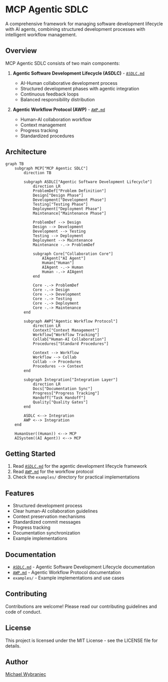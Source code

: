 # MCP Agentic SDLC

A comprehensive framework for managing software development lifecycle with AI agents, combining structured development processes with intelligent workflow management.

## Overview

MCP Agentic SDLC consists of two main components:

1. **Agentic Software Development Lifecycle (ASDLC)** - [`ASDLC.md`](./ASDLC.md)
   - AI-Human collaborative development process
   - Structured development phases with agentic integration
   - Continuous feedback loops
   - Balanced responsibility distribution

2. **Agentic Workflow Protocol (AWP)** - [`AWP.md`](./AWP.md)
   - Human-AI collaboration workflow
   - Context management
   - Progress tracking
   - Standardized procedures

## Architecture

```mermaid
graph TB
    subgraph MCP["MCP Agentic SDLC"]
        direction TB
        
        subgraph ASDLC["Agentic Software Development Lifecycle"]
            direction LR
            ProblemDef["Problem Definition"]
            Design["Design Phase"]
            Development["Development Phase"]
            Testing["Testing Phase"]
            Deployment["Deployment Phase"]
            Maintenance["Maintenance Phase"]
            
            ProblemDef --> Design
            Design --> Development
            Development --> Testing
            Testing --> Deployment
            Deployment --> Maintenance
            Maintenance -.-> ProblemDef
            
            subgraph Core["Collaboration Core"]
                AIAgent["AI Agent"]
                Human["Human"]
                AIAgent -.-> Human
                Human -.-> AIAgent
            end
            
            Core -.-> ProblemDef
            Core -.-> Design
            Core -.-> Development
            Core -.-> Testing
            Core -.-> Deployment
            Core -.-> Maintenance
        end
        
        subgraph AWP["Agentic Workflow Protocol"]
            direction LR
            Context["Context Management"]
            Workflow["Workflow Tracking"]
            Collab["Human-AI Collaboration"]
            Procedures["Standard Procedures"]
            
            Context --> Workflow
            Workflow --> Collab
            Collab --> Procedures
            Procedures --> Context
        end
        
        subgraph Integration["Integration Layer"]
            direction LR
            Docs["Documentation Sync"]
            Progress["Progress Tracking"]
            Handoff["Task Handoff"]
            Quality["Quality Gates"]
        end
        
        ASDLC <--> Integration
        AWP <--> Integration
    end
    
    HumanUser((Human)) <--> MCP
    AISystem((AI Agent)) <--> MCP
```

## Getting Started

1. Read [`ASDLC.md`](./ASDLC.md) for the agentic development lifecycle framework
2. Read [`AWP.md`](./AWP.md) for the workflow protocol
3. Check the `examples/` directory for practical implementations

## Features

- Structured development process
- Clear human-AI collaboration guidelines
- Context preservation mechanisms
- Standardized commit messages
- Progress tracking
- Documentation synchronization
- Example implementations

## Documentation

- [`ASDLC.md`](./ASDLC.md) - Agentic Software Development Lifecycle documentation
- [`AWP.md`](./AWP.md) - Agentic Workflow Protocol documentation
- `examples/` - Example implementations and use cases

## Contributing

Contributions are welcome! Please read our contributing guidelines and code of conduct.

## License

This project is licensed under the MIT License - see the LICENSE file for details.

## Author

[Michael Wybraniec](https://michaelwybraniec.com) 